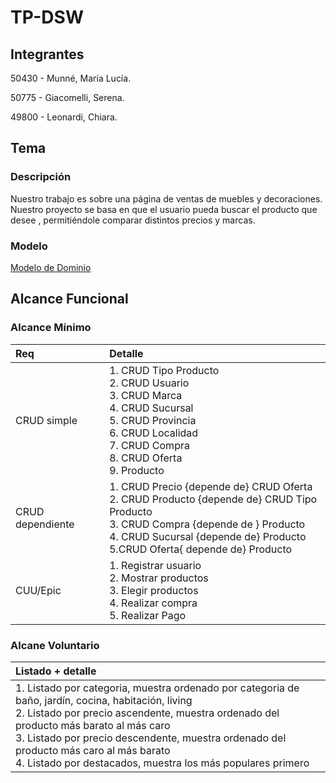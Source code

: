 # TP-DSW

## Integrantes
  50430 - Munné, María Lucía.

  50775 - Giacomelli, Serena.
  
  49800 - Leonardi, Chiara.

## Tema
### Descripción
Nuestro trabajo es sobre una página de ventas de muebles y decoraciones. Nuestro proyecto se basa en que el usuario pueda buscar el producto que desee , permitiéndole comparar distintos precios y marcas. 

### Modelo
[Modelo de Dominio](https://app.diagrams.net/#G1pXzks82X4Md6nmZlfyS6OVUIWu8OxMMS#%7B%22pageId%22%3A%228lCWaEY0jHqENc2HCXR9%22%7D)

## Alcance Funcional
### Alcance Mínimo
|Req|Detalle|
|:-|:-|
|CRUD simple|1. CRUD Tipo Producto<br>2. CRUD Usuario<br>3. CRUD Marca<br>4. CRUD Sucursal<br>5. CRUD Provincia<br>6. CRUD Localidad<br>7. CRUD Compra<br>8. CRUD Oferta<br>9. Producto|
|CRUD dependiente|1. CRUD Precio {depende de} CRUD Oferta<br>2. CRUD Producto {depende de} CRUD Tipo Producto<br>3. CRUD Compra {depende de } Producto<br>4. CRUD Sucursal {depende de} Producto<br>5.CRUD Oferta{ depende de} Producto|
|CUU/Epic|1. Registrar usuario<br>2. Mostrar productos<br>3. Elegir productos<br>4. Realizar compra<br>5. Realizar Pago|

### Alcane Voluntario
|Listado + detalle|
|:-|
|1. Listado por categoria, muestra ordenado por categoria de baño, jardín, cocina, habitación, living<br>2. Listado por precio ascendente, muestra ordenado del producto más barato al más caro <br>3. Listado por precio descendente, muestra ordenado del producto más caro al más barato<br>4. Listado por destacados, muestra los más populares primero|

